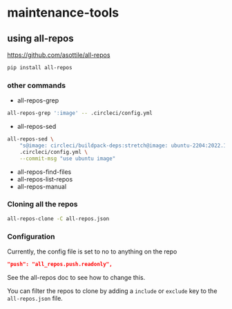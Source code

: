 # maintenance-tools

## using all-repos

https://github.com/asottile/all-repos

```bash
pip install all-repos
```

### other commands

- all-repos-grep

```bash
all-repos-grep ':image' -- .circleci/config.yml
```

- all-repos-sed

```bash
all-repos-sed \
    "s@image: circleci/buildpack-deps:stretch@image: ubuntu-2204:2022.10.2@g" \
    .circleci/config.yml \
    --commit-msg "use ubuntu image"
```

- all-repos-find-files
- all-repos-list-repos
- all-repos-manual

### Cloning all the repos

```bash
all-repos-clone -C all-repos.json
```

### Configuration

Currently, the config file is set to no to anything on the repo

```json
"push": "all_repos.push.readonly",
```

See the all-repos doc to see how to change this.

You can filter the repos to clone by adding a `include` or `exclude` key to the
`all-repos.json` file.
